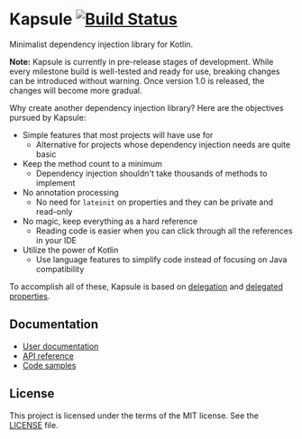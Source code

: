 # Kapsule [![Build Status](https://travis-ci.org/traversals/kapsule.svg?branch=master)](https://travis-ci.org/traversals/kapsule) 

Minimalist dependency injection library for Kotlin.

**Note:** Kapsule is currently in pre-release stages of development. While every milestone build is well-tested and ready for use, breaking changes can be introduced without warning. Once version 1.0 is released, the changes will become more gradual.

Why create another dependency injection library? Here are the objectives pursued by Kapsule:

* Simple features that most projects will have use for
    - Alternative for projects whose dependency injection needs are quite basic
* Keep the method count to a minimum
    - Dependency injection shouldn't take thousands of methods to implement
* No annotation processing
    - No need for `lateinit` on properties and they can be private and read-only
* No magic, keep everything as a hard reference
    - Reading code is easier when you can click through all the references in your IDE
* Utilize the power of Kotlin
    - Use language features to simplify code instead of focusing on Java compatibility 

To accomplish all of these, Kapsule is based on [delegation](http://kotlinlang.org/docs/reference/delegation.html) and [delegated properties](http://kotlinlang.org/docs/reference/delegated-properties.html). 
  
## Documentation

* [User documentation](https://traversal.space/kapsule)
* [API reference](https://traversal.space/docs/kapsule)
* [Code samples](samples)

## License

This project is licensed under the terms of the MIT license. See the [LICENSE](LICENSE) file.
